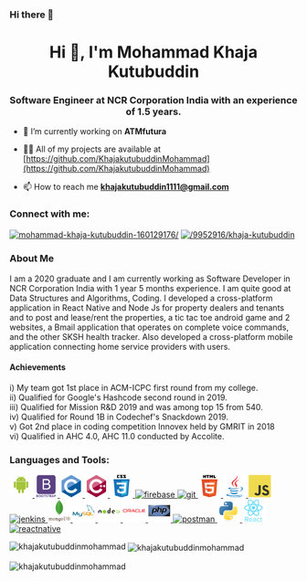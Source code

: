 ### Hi there 👋

<!--
**KhajakutubuddinMohammad/KhajakutubuddinMohammad** is a ✨ _special_ ✨ repository because its `README.md` (this file) appears on your GitHub profile.

Here are some ideas to get you started:

- 🔭 I’m currently working on ...
- 🌱 I’m currently learning ...
- 👯 I’m looking to collaborate on ...
- 🤔 I’m looking for help with ...
- 💬 Ask me about ...
- 📫 How to reach me: ...
- 😄 Pronouns: ...
- ⚡ Fun fact: ...
-->

<h1 align="center">Hi 👋, I'm Mohammad Khaja Kutubuddin</h1>
<h3 align="center">Software Engineer at NCR Corporation India with an experience of 1.5 years.</h3>

<!-- <p align="left"> <img src="https://komarev.com/ghpvc/?username=khajakutubuddinmohammad&label=Profile%20views&color=0e75b6&style=flat" alt="khajakutubuddinmohammad" /> </p>

<p align="left"> <a href="https://github.com/ryo-ma/github-profile-trophy"><img src="https://github-profile-trophy.vercel.app/?username=khajakutubuddinmohammad" alt="khajakutubuddinmohammad" /></a> </p>

<p align="left"> <a href="https://twitter.com/" target="blank"><img src="https://img.shields.io/twitter/follow/?logo=twitter&style=for-the-badge" alt="" /></a> </p> -->

- 🔭 I’m currently working on **ATMfutura**

- 👨‍💻 All of my projects are available at [https://github.com/KhajakutubuddinMohammad](https://github.com/KhajakutubuddinMohammad)

- 📫 How to reach me **khajakutubuddin1111@gmail.com**

<h3 align="left">Connect with me:</h3>
<p align="left">
<a href="https://linkedin.com/in/mohammad-khaja-kutubuddin-160129176/" target="blank"><img align="center" src="https://raw.githubusercontent.com/rahuldkjain/github-profile-readme-generator/master/src/images/icons/Social/linked-in-alt.svg" alt="mohammad-khaja-kutubuddin-160129176/" height="30" width="40" /></a>
<a href="https://stackoverflow.com/users/sers/9952916/khaja-kutubuddin" target="blank"><img align="center" src="https://raw.githubusercontent.com/rahuldkjain/github-profile-readme-generator/master/src/images/icons/Social/stack-overflow.svg" alt="/9952916/khaja-kutubuddin" height="30" width="40" /></a>
</p>

<h3> About Me</h3>
 <p>         I am a 2020 graduate and I am currently working as Software Developer in NCR Corporation India with 1 year 5 months experience. I am quite good at Data Structures and Algorithms, Coding. I developed a cross-platform application in React Native and Node Js for property dealers and tenants and to post and lease/rent the properties, a tic tac toe android game and 2 websites, a Bmail application that operates on complete voice commands, and the other SKSH health tracker. Also developed a cross-platform mobile application connecting home service providers with users. </p>
 <h4>Achievements </h4>
 <p>
i) My team got 1st place in ACM-ICPC first round from my college.<br>
ii) Qualified for Google's Hashcode second round in 2019.<br>
iii) Qualified for Mission R&D 2019 and was among top 15 from 540.<br> 
iv) Qualified for Round 1B in Codechef's Snackdown 2019.<br>
v) Got 2nd place in coding competition Innovex held by GMRIT in 2018<br>
vi) Qualified in AHC 4.0, AHC 11.0 conducted by Accolite.</p>
<h3 align="left">Languages and Tools:</h3>
<p align="left"> <a href="https://developer.android.com" target="_blank"> <img src="https://raw.githubusercontent.com/devicons/devicon/master/icons/android/android-original-wordmark.svg" alt="android" width="40" height="40"/> </a> <a href="https://getbootstrap.com" target="_blank"> <img src="https://raw.githubusercontent.com/devicons/devicon/master/icons/bootstrap/bootstrap-plain-wordmark.svg" alt="bootstrap" width="40" height="40"/> </a> <a href="https://www.cprogramming.com/" target="_blank"> <img src="https://raw.githubusercontent.com/devicons/devicon/master/icons/c/c-original.svg" alt="c" width="40" height="40"/> </a> <a href="https://www.w3schools.com/cpp/" target="_blank"> <img src="https://raw.githubusercontent.com/devicons/devicon/master/icons/cplusplus/cplusplus-original.svg" alt="cplusplus" width="40" height="40"/> </a> <a href="https://www.w3schools.com/css/" target="_blank"> <img src="https://raw.githubusercontent.com/devicons/devicon/master/icons/css3/css3-original-wordmark.svg" alt="css3" width="40" height="40"/> </a> <a href="https://firebase.google.com/" target="_blank"> <img src="https://www.vectorlogo.zone/logos/firebase/firebase-icon.svg" alt="firebase" width="40" height="40"/> </a> <a href="https://git-scm.com/" target="_blank"> <img src="https://www.vectorlogo.zone/logos/git-scm/git-scm-icon.svg" alt="git" width="40" height="40"/> </a> <a href="https://www.w3.org/html/" target="_blank"> <img src="https://raw.githubusercontent.com/devicons/devicon/master/icons/html5/html5-original-wordmark.svg" alt="html5" width="40" height="40"/> </a> <a href="https://www.java.com" target="_blank"> <img src="https://raw.githubusercontent.com/devicons/devicon/master/icons/java/java-original.svg" alt="java" width="40" height="40"/> </a> <a href="https://developer.mozilla.org/en-US/docs/Web/JavaScript" target="_blank"> <img src="https://raw.githubusercontent.com/devicons/devicon/master/icons/javascript/javascript-original.svg" alt="javascript" width="40" height="40"/> </a> <a href="https://www.jenkins.io" target="_blank"> <img src="https://www.vectorlogo.zone/logos/jenkins/jenkins-icon.svg" alt="jenkins" width="40" height="40"/> </a> <a href="https://www.mongodb.com/" target="_blank"> <img src="https://raw.githubusercontent.com/devicons/devicon/master/icons/mongodb/mongodb-original-wordmark.svg" alt="mongodb" width="40" height="40"/> </a> <a href="https://www.mysql.com/" target="_blank"> <img src="https://raw.githubusercontent.com/devicons/devicon/master/icons/mysql/mysql-original-wordmark.svg" alt="mysql" width="40" height="40"/> </a> <a href="https://nodejs.org" target="_blank"> <img src="https://raw.githubusercontent.com/devicons/devicon/master/icons/nodejs/nodejs-original-wordmark.svg" alt="nodejs" width="40" height="40"/> </a> <a href="https://www.oracle.com/" target="_blank"> <img src="https://raw.githubusercontent.com/devicons/devicon/master/icons/oracle/oracle-original.svg" alt="oracle" width="40" height="40"/> </a> <a href="https://www.php.net" target="_blank"> <img src="https://raw.githubusercontent.com/devicons/devicon/master/icons/php/php-original.svg" alt="php" width="40" height="40"/> </a> <a href="https://postman.com" target="_blank"> <img src="https://www.vectorlogo.zone/logos/getpostman/getpostman-icon.svg" alt="postman" width="40" height="40"/> </a> <a href="https://www.python.org" target="_blank"> <img src="https://raw.githubusercontent.com/devicons/devicon/master/icons/python/python-original.svg" alt="python" width="40" height="40"/> </a> <a href="https://reactjs.org/" target="_blank"> <img src="https://raw.githubusercontent.com/devicons/devicon/master/icons/react/react-original-wordmark.svg" alt="react" width="40" height="40"/> </a> <a href="https://reactnative.dev/" target="_blank"> <img src="https://reactnative.dev/img/header_logo.svg" alt="reactnative" width="40" height="40"/> </a> </p>

<p><img align="left" src="https://github-readme-stats.vercel.app/api/top-langs?username=khajakutubuddinmohammad&show_icons=true&locale=en&layout=compact" alt="khajakutubuddinmohammad" /></p>

<p>&nbsp;<img align="center" src="https://github-readme-stats.vercel.app/api?username=khajakutubuddinmohammad&show_icons=true&locale=en" alt="khajakutubuddinmohammad" /></p>

<p><img align="center" src="https://github-readme-streak-stats.herokuapp.com/?user=khajakutubuddinmohammad&" alt="khajakutubuddinmohammad" /></p>

